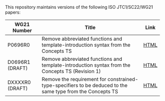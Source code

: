 This repository maintains versions of the following
ISO JTC1/SC22/WG21 papers:

WG21 Number     | Title | Link
--------------- | ----- | ----
P0696R0         | Remove abbreviated functions and template-introduction syntax from the Concepts TS | [HTML](http://htmlpreview.github.io/?https://github.com/tahonermann/std-proposals/blob/master/p0696r0.html)
D0696R1 (DRAFT) | Remove abbreviated functions and template-introduction syntax from the Concepts TS (Revision 1) | [HTML](http://htmlpreview.github.io/?https://github.com/tahonermann/std-proposals/blob/master/d0696r1.html)
DXXXXR0 (DRAFT) | Remove the requirement for constrained-type-specifiers to be deduced to the same type from the Concepts TS | [HTML](http://htmlpreview.github.io/?https://github.com/tahonermann/std-proposals/blob/master/rm-same-type-constraints.html)
